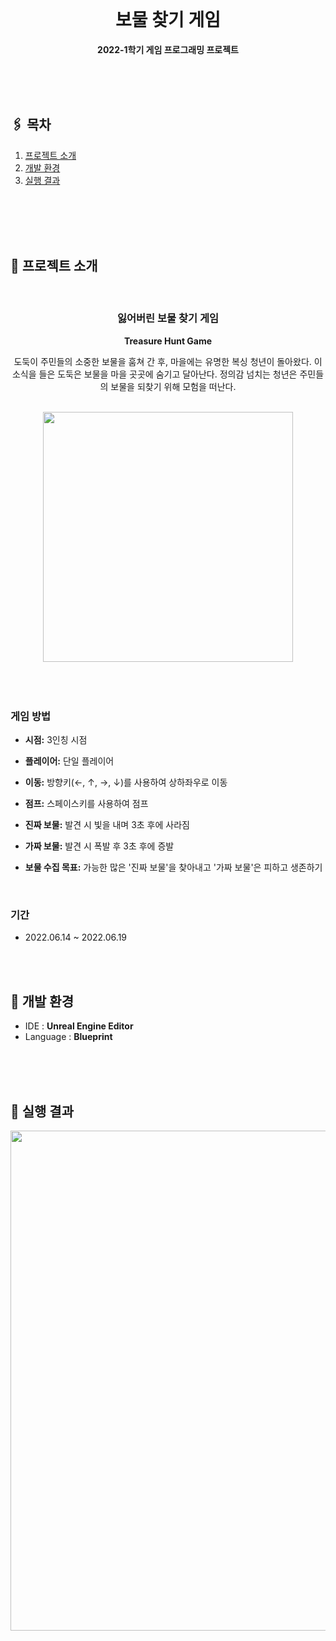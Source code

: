 <br>
<h1 align="center">보물 찾기 게임</h1>
<p align="center">
  <strong>2022-1학기 게임 프로그래밍 프로젝트</strong>
<br>


<br>
<br>
 
</p>

<br>


## 🖇️ 목차
1. [프로젝트 소개](#프로젝트_소개)
2. [개발 환경](#개발_환경)
3. [실행 결과](#실행_결과) 

<br>
<br>
<br>
<br>


 

<h2 id="프로젝트_소개">📌 프로젝트 소개</h2> 
<br>
<h3 align="center">잃어버린 보물 찾기 게임</h3>
<p align="center">
  <strong>Treasure Hunt Game</strong><br>

<div align=center>

도둑이 주민들의 소중한 보물을 훔쳐 간 후, 마을에는 유명한 복싱 청년이 돌아왔다. 이 소식을 들은 도둑은 보물을 마을 곳곳에 숨기고 달아난다. 정의감 넘치는 청년은 주민들의 보물을 되찾기 위해 모험을 떠난다.


<br>
<img src='https://github.com/J-yun-ji/treasure-hunt-game/assets/66745172/cdaeeb7c-231c-4f4e-b640-801b121103af' width="400px">
</div>


<br>
<br>

<br>

### 게임 방법
* **시점:** 3인칭 시점
* **플레이어:** 단일 플레이어
* **이동:** 방향키(←, ↑, →, ↓)를 사용하여 상하좌우로 이동
* **점프:** 스페이스키를 사용하여 점프

* **진짜 보물:** 발견 시 빛을 내며 3초 후에 사라짐

* **가짜 보물:** 발견 시 폭발 후 3초 후에 증발

* **보물 수집 목표:** 가능한 많은 '진짜 보물'을 찾아내고 '가짜 보물'은 피하고 생존하기

<br>

### 기간
 * 2022.06.14 ~ 2022.06.19

<br>
<br>

<h2 id="개발_환경">📌 개발 환경 </h2>

* IDE : **Unreal Engine Editor**
* Language : **Blueprint**

<br>
<br>
<br>

<h2 id="실행_결과">📌 실행 결과</h2> 

<img src='' width="800px">
